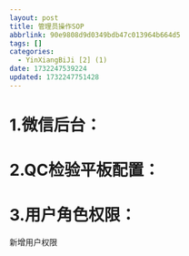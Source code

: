 ```yaml
---
layout: post
title: 管理员操作SOP
abbrlink: 90e9808d9d0349bdb47c013964b664d5
tags: []
categories:
  - YinXiangBiJi [2] (1)
date: 1732247539224
updated: 1732247751428
---
```

# 1.微信后台：
# 2.QC检验平板配置：
# 3.用户角色权限：

新增用户权限
